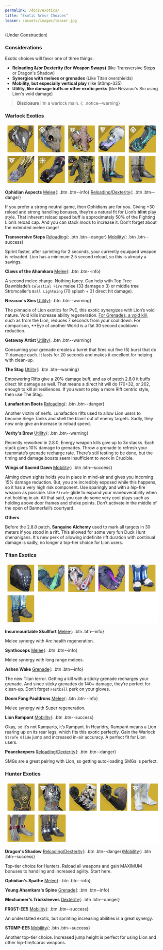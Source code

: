```yaml
---
permalink: /docs/exotics/
title: "Exotic Armor Choices"
teaser: /assets/images/teaser.jpg
---
```


(Under Construction)


### Considerations

Exotic choices will favor one of three things:
- **Reloading &/or Dexterity (for Weapon Swaps)** (like Transversive Steps or Dragon's Shadow)
- **Synergies with melees or grenades** (Like Titan overshields)
- **Mobility, but especially vertical play** (like St0mp-335)
- **Utility, like damage buffs or other exotic perks** (like Nezarac's Sin using Lion's void damage)

> **Disclosure** I'm a warlock main.
{: .notice--warning}

### Warlock Exotics

![Warlock Exotics](/assets/images/exotic/warlock.png)

**Ophidian Aspects**
[Melee](#warlock-exotics){: .btn .btn--info} [Reloading/Dexterity](#warlock-exotics){: .btn .btn--danger}

If you prefer a strong neutral game, then Ophidians are for you. Giving +30 reload and strong handling bonuses, they’re a natural fit for Lion’s **blint** play style. That inherent reload speed buff is approximately 50% of the Fighting Lion’s reload cap. And you can stack mods to increase it. Don’t forget about the extended melee range!

**Transversive Steps**
[Reloading](#warlock-exotics){: .btn .btn--danger} [Mobility](#warlock-exotics){: .btn .btn--success}

Sprint faster, after sprinting for 2 seconds, your currently equipped weapon is reloaded. Lion has a minimum 2.5 second reload, so this is already a savings.

**Claws of the Ahamkara**
[Melee](#warlock-exotics){: .btn .btn--info}

A second melee charge. Nothing fancy. Can help with Top Tree Dawnblade’s `Celestial Fire` melee (33 damage x 3) or middle tree Stromcaller’s `Ball Lightning` (70 splash + 31 direct hit damage). 

**Nezarac's Sins**
[Utility](#warlock-exotics){: .btn .btn--warning}

The pinnacle of Lion exotics for PvE, this exotic synergizes with Lion’s void nature. Void kills increase ability regeneration. [For Grenades, a void kill,]( https://www.reddit.com/r/CruciblePlaybook/comments/9hd3re/best_void_energy_weapons_for_nezarec_sins_voidlock/) such as from the Lion, reduces 7 seconds from your cool down. For comparison, **Eye of another World is a flat 30 second cooldown reduction.

**Getaway Artist**
[Utility](#warlock-exotics){: .btn .btn--warning}

Consuming your grenade creates a turret that fires out five (5) burst that do 11 damage each. It lasts for 20 seconds and makes it excellent for helping with clean-up.

**The Stag**
[Utility](#warlock-exotics){: .btn .btn--warning}

Empowering Rifts give a 20% damage buff, and as of patch 2.8.0 it buffs direct hit damage as well. That means a direct hit will do 170+32, or 202, enough to kill all resiliences. If you want to play a more Rift centric style, then use The Stag.

**Lunafaction Boots**
[Reloading](#warlock-exotics){: .btn .btn--danger}

Another victim of nerfs. Lunafaction rifts used to allow Lion users to become Siege Tanks and shell the blam! out of enemy targets. Sadly, they now only give an increase to reload speed.

**Verity's Brow**
[Utility](#warlock-exotics){: .btn .btn--warning}

Recently reworked in 2.8.0. Energy weapon kills give up to 3x stacks. Each stack gives 10% damage to grenades. Throw a grenade to refresh your teammate’s grenade recharge rate. There’s still testing to be done, but the timing and damage boosts seem insufficient to work in Crucible.

**Wings of Sacred Dawn**
[Mobility](#warlock-exotics){: .btn .btn--success}

Aiming down sights holds you in place in mind-air and gives you incoming 15% damage reduction. But, you are incredibly exposed while this happens, so it has a very high risk component. Use sparingly and with a hip-fire weapon as possible. Use `Strafe` glide to expand your maneuverability when not holding in air. All that said, you can do some very cool plays such as holding above door frames and choke points. Don’t activate in the middle of the open of Bannerfall’s courtyard.

**Others**

Before the 2.8.0 patch, **Sanguine Alchemy** used to mark all targets in 30 meters if you stood in a rift. This allowed for some very fun Duck Hunt shenanigans. It's new perk of allowing indefinite rift duration with continual damage is sadly, no longer a top-tier choice for Lion users.

### Titan Exotics

![Titan Exotics](/assets/images/exotic/titan.png)

**Insurmountable Skullfort**
[Melee](#titan-exotics){: .btn .btn--info}

Melee synergy with Arc health regeneration.

**Synthoceps**
[Melee](#titan-exotics){: .btn .btn--info}

Melee synergy with long range melees.

**Ashen Wake**
[Grenade](#titan-exotics){: .btn .btn--info}

The new Titan terror. Getting a kill with a sticky grenade recharges your grenade. And since sticky grenades do 140+ damage, they’re perfect for clean-up.  Don’t forget `Fastball` perk on your gloves.

**Doom Fang Pauldrons**
[Melee](#titan-exotics){: .btn .btn--info}

Melee synergy with Super regeneration.

**Lion Rampant**
[Mobility](#titan-exotics){: .btn .btn--success}

Okay, so it’s not Ramparts, it’s Rampant. In Hearldry, Rampant means a Lion rearing up on its rear legs, which fits this exotic perfectly. Gain the Warlock `Strafe Glide` jump and increased in-air accuracy. A perfect fit for Lion users.

**Peacekeepers**
[Reloading/Dexterity](#titan-exotics){: .btn .btn--danger}

SMGs are a great pairing with Lion, so getting auto-loading SMGs is perfect.

### Hunter Exotics

![Hunter Exotics](/assets/images/exotic/hunter.png)

**Dragon's Shadow**
[Reloading/Dexterity](#hunter-exotics){: .btn .btn--danger}[Mobility](#hunter-exotics){: .btn .btn--success}

Top-tier choice for Hunters. Reload all weapons and gain MAXIMUM bonuses to handling and increased agility. Start here.

**Ophidian's Spathe**
[Melee](#hunter-exotics){: .btn .btn--info}

**Young Ahamkara's Spine**
[Grenade](#hunter-exotics){: .btn .btn--info}

**Mechaneer's Tricksleeves**
[Dexterity](#hunter-exotics){: .btn .btn--danger}

**FR0ST-EE5**
[Mobility](#hunter-exotics){: .btn .btn--success}

An understated exotic, but sprinting increasing abilities is a great synergy.

**ST0MP-EE5**
[Mobility](#hunter-exotics){: .btn .btn--success}

Another top-tier choice. Increased jump height is perfect for using Lion and other hip-fire/Icarus weapons.
